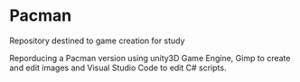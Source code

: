 # Pacman
Repository destined to game creation for study

Reporducing a Pacman version using unity3D Game Engine, Gimp to create and edit images and Visual Studio Code to edit C# scripts.
